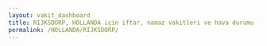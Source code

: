 ```yaml
---
layout: vakit_dashboard
title: RIJKSDORP, HOLLANDA için iftar, namaz vakitleri ve hava durumu - ilçe/eyalet seç
permalink: /HOLLANDA/RIJKSDORP/
---
```


<script type="text/javascript">
  var GLOBAL_COUNTRY = 'HOLLANDA';
  var GLOBAL_CITY = 'RIJKSDORP';
  var GLOBAL_STATE = '';
  var lat = 72;
  var lon = 21;
</script>
